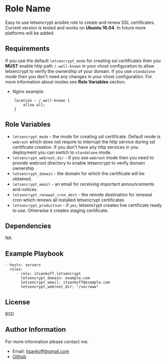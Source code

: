 Role Name
=========

Easy to use letsencrypt ansible role to create and renew SSL certificates.
Current version is tested and works on __Ubuntu 16.04__.
In future more platforms will be added.

Requirements
------------

If you use the default `letsencrypt_mode` for creating ssl certificates then you __MUST__ enable http path `/.well-known` in your vhost configuration to allow letsencrypt to verify the ownership of your domain. If you use `standalone` mode then you don't need any changes in your vhost configuration. For more information about modes see __Role Variables__ section.

* Nginx example:
```
    location ~ /.well-known {
        allow all;
    }
```


Role Variables
--------------

- `letsencrypt_mode` - the mode for creating ssl certificate. Default mode is `webroot` which does not require to interrupt the http service during ssl certificate creation. If you don't have any http services in you deployment you can switch to `standalone` mode.
- `letsencrypt_webroot_dir` - if you use `webroot` mode then you need to provide webroot directory to enable letsencrypt to verify domain ownership
- `letsencrypt_domain` - the domain for which the certificate will be obtained.
- `letsencrypt_email` - an email for receiving important announcements and notices.
- `letsencrypt_renewal_cron_dest` - the remote destination for renewal cron which renews all installed letsencrypt certificates
- `letsencrypt_production` - if `yes`, letsencrypt creates live certificate ready to use. Otherwise it creates staging certificate.

Dependencies
------------

NA

Example Playbook
----------------

```
- hosts: servers
  roles:
     - role: itsankoff.letsencrypt
       letsencrypt_domain: example.com
       letsencrypt_email: itsankoff@example.com
       letsencrypt_webroot_dir: "/var/www"
```


License
-------

BSD


Author Information
------------------

For more information please contact me:
* Email: itsankoff@gmail.com
* [Github](https://github.com/itsankoff)
